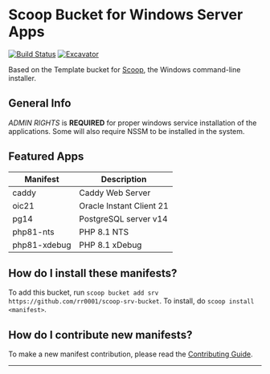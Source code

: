 # Scoop Bucket for Windows Server Apps

<!-- Uncomment the following line after replacing placeholders -->
[![Build Status](https://ci.appveyor.com/api/projects/status/tj68se0eicusq5w8?svg=true)](https://ci.appveyor.com/project/rr0001/scoop-srv-bucket "Build Status") [![Excavator](https://github.com/rr0001/scoop-srv-bucket/actions/workflows/excavator.yml/badge.svg)](https://github.com/rr0001/scoop-srv-bucket/actions/workflows/excavator.yml)

Based on the Template bucket for [Scoop](https://scoop.sh), the Windows command-line installer.

## General Info

*ADMIN RIGHTS* is **REQUIRED** for proper windows service installation of the applications. Some will also require NSSM to be installed in the system.

## Featured Apps

Manifest | Description
---------|------------
caddy | Caddy Web Server
oic21 | Oracle Instant Client 21
pg14 | PostgreSQL server v14
php81-nts | PHP 8.1 NTS
php81-xdebug | PHP 8.1 xDebug

## How do I install these manifests?

To add this bucket, run `scoop bucket add srv https://github.com/rr0001/scoop-srv-bucket`. To install, do `scoop install <manifest>`.

## How do I contribute new manifests?

To make a new manifest contribution, please read the [Contributing Guide](https://github.com/ScoopInstaller/.github/blob/main/.github/CONTRIBUTING.md).

----
